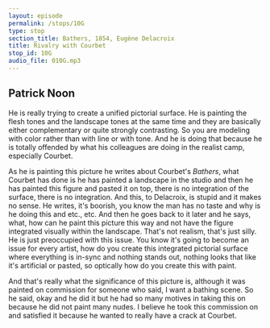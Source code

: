 ```yaml
---
layout: episode
permalink: /stops/10G
type: stop
section_title: Bathers, 1854, Eugène Delacroix
title: Rivalry with Courbet
stop_id: 10G
audio_file: 010G.mp3
---
```


## Patrick Noon

He is really trying to create a unified pictorial surface.  He is painting the flesh tones and the landscape tones at the same time and they are basically either complementary or quite strongly contrasting.  So you are modeling with color rather than with line or with tone.  And he is doing that because he is totally offended by what his colleagues are doing in the realist camp, especially Courbet.

As he is painting this picture he writes about Courbet's _Bathers_, what Courbet has done is he has painted a landscape in the studio and then he has painted this figure and pasted it on top, there is no integration of the surface, there is no integration.  And this, to Delacroix, is stupid and it makes no sense.  He writes, it's boorish, you know the man has no taste and why is he doing this and etc., etc.  And then he goes back to it later and he says, what, how can he paint this picture this way and not have the figure integrated visually within the landscape.  That's not realism, that's just silly.  He is just preoccupied with this issue.  You know it's going to become an issue for every artist, how do you create this integrated pictorial surface where everything is in-sync and nothing stands out, nothing looks that like it's artificial or pasted, so optically how do you create this with paint.

And that's really what the significance of this picture is, although it was painted on commission for someone who said, I want a bathing scene.  So he said, okay and he did it but he had so many motives in taking this on because he did not paint many nudes.  I believe he took this commission on and satisfied it because he wanted to really have a crack at Courbet.
